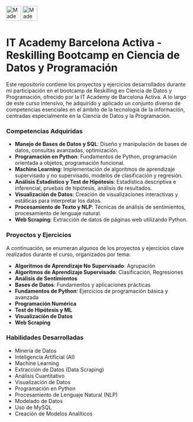 <p align="left">
  <a href="https://www.python.org/"><img src="http://ForTheBadge.com/images/badges/made-with-python.svg" alt="Made with Python" height="40"/></a>
  <a href="https://jupyter.org/try"><img src="https://img.shields.io/badge/Made%20with-Jupyter-orange?style=for-the-badge&logo=Jupyter" alt="Made with Jupyter" height="40"/></a>
</p>

# IT Academy Barcelona Activa - Reskilling Bootcamp en Ciencia de Datos y Programación
Este repositorio contiene los proyectos y ejercicios desarrollados durante mi participación en el bootcamp de Reskilling en Ciencia de Datos y Programación, ofrecido por la IT Academy de Barcelona Activa. A lo largo de este curso intensivo, he adquirido y aplicado un conjunto diverso de competencias esenciales en el ámbito de la tecnología de la información, centradas especialmente en la Ciencia de Datos y la Programación.

### Competencias Adquiridas

- **Manejo de Bases de Datos y SQL**: Diseño y manipulación de bases de datos, consultas avanzadas, optimización.
- **Programación en Python**: Fundamentos de Python, programación orientada a objetos, programación funcional.
- **Machine Learning**: Implementación de algoritmos de aprendizaje supervisado y no supervisado, modelos de clasificación y regresión.
- **Análisis Estadístico y Test de Hipótesis**: Estadística descriptiva e inferencial, pruebas de hipótesis, análisis de resultados.
- **Visualización de Datos**: Creación de visualizaciones interactivas y estáticas para interpretar los datos.
- **Procesamiento de Texto y NLP**: Técnicas de análisis de sentimientos, procesamiento de lenguaje natural.
- **Web Scraping**: Extracción de datos de páginas web utilizando Python.

### Proyectos y Ejercicios

A continuación, se enumeran algunos de los proyectos y ejercicios clave realizados durante el curso, organizados por tema:

- **Algoritmos de Aprendizaje No Supervisado**: Agrupación
- **Algoritmos de Aprendizaje Supervisado**: Clasificación, Regresiones
- **Análisis de Sentimientos**
- **Bases de Datos**: Fundamentos y aplicaciones prácticas
- **Fundamentos de Python**: Ejercicios de programación básica y avanzada
- **Programación Numérica**
- **Test de Hipótesis y ML**
- **Visualización de Datos**
- **Web Scraping**

### Habilidades Desarrolladas

- Minería de Datos
- Inteligencia Artificial (AI)
- Machine Learning
- Extracción de Datos (Data Scraping)
- Análisis Cuantitativo
- Visualización de Datos
- Programación en Python
- Procesamiento de Lenguaje Natural (NLP)
- Modelado de Datos
- Uso de MySQL
- Creación de Modelos Analíticos
